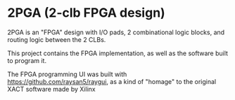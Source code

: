 # 2PGA (2-clb FPGA design)
2PGA is an "FPGA" design with I/O pads, 2 combinational logic blocks, and routing logic between the 2 CLBs.

This project contains the FPGA implementation, as well as the software built to program it.

The FPGA programming UI was built with <https://github.com/raysan5/raygui>, as a kind of "homage" to the original XACT software made by Xilinx
